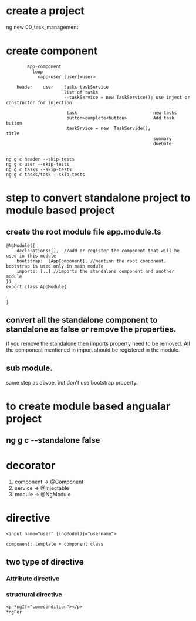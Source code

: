 # create a project
ng new 00_task_management


# create component
```
        app-component 
          loop
            <app-user [user]=user>

    header    user    tasks taskService
                      list of tasks
                      --taskService = new TaskService(); use inject or constructor for injection

                       task                             new-tasks
                       button>complete<button>          Add task button
                       taskSrvice = new  TaskServide();                                 title
                                                        summary
                                                        dueDate


```

```
ng g c header --skip-tests
ng g c user --skip-tests
ng g c tasks --skip-tests
ng g c tasks/task --skip-tests
```

# step to convert standalone project to module based project
## create the root module file app.module.ts
```
@NgModule({
    declarations:[],  //add or register the component that will be used in this module
    bootstrap:  [AppComponent], //mention the root component. bootstrap is used only in main module
    imports: [..] //imports the standalone component and another module
})
export class AppModule{


}
```

## convert all the standalone component to standalone as false or remove the properties.
if you remove the standalone then imports property need to be removed.
All the component mentioned in import should be registered in the module.

## sub module.
same step as abvoe. but don't use bootstrap property.





# to create module based angualar project
## ng g c <project-name> --standalone false


# decorator
1. component -> @Component
2. service -> @Injectable
3. module -> @NgModule





# directive

```
<input name="user" [(ngModel)]="username">

component: template + component class

```

## two type of directive
### Attribute directive
<p [class]="{active:true}">

### structural directive
```
<p *ngIf="somecondition"></p>
*ngFor
```

